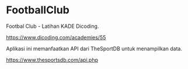 # FootballClub
Footbal Club - Latihan KADE Dicoding.

https://www.dicoding.com/academies/55

Aplikasi ini memanfaatkan API dari TheSportDB untuk menampilkan data.

https://www.thesportsdb.com/api.php

